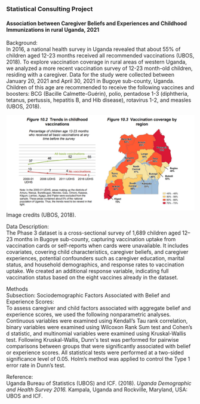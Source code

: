 ### Statistical Consulting Project

#### Association between Caregiver Beliefs and Experiences and Childhood Immunizations in rural Uganda, 2021

Background:<br>
In 2016, a national health survey in Uganda revealed that about 55% of children aged 12-23 months
received all recommended vaccinations (UBOS, 2018). To explore vaccination coverage in rural areas of western Uganda, 
we analyzed a more recent vaccination survey of 12-23 month-old children, residing with a caregiver.
Data for the study were collected between January 20, 2021 and April 30, 2021 in Bugoye sub-county, Uganda.
Children of this age are recommended to receive the following vaccines and boosters:
BCG (Bacille Calmette-Guérin), polio, pentadose 1-3 (diphtheria, tetanus, pertussis, hepatitis B, and Hib disease), rotavirus 1-2, and measles (UBOS, 2018).

![alt text](uganda_vacc.png "(UBOS 2018)")
Image credits (UBOS, 2018).


Data Description:<br>
The Phase 3 dataset is a cross-sectional survey of 1,689 children aged 12–23
months in Bugoye sub-county, capturing vaccination uptake from vaccination cards or self-reports when cards were
unavailable. It includes covariates, covering child characteristics, caregiver
beliefs, and caregiver experiences, potential confounders such as caregiver education, marital status, and household demographics, 
and response rates to vaccination uptake.  We created an additional response variable, indicating full vaccination status based on the eight vaccines
already in the dataset.

Methods<br>
Subsection: Sociodemographic Factors Associated with Belief and Experience Scores:<br>
To assess caregiver and child factors associated with aggregate belief and experience scores, we used the following nonparametric analyses.
Continuous variables were examined using Kendall’s Tau rank correlation, binary variables were examined using Wilcoxon Rank Sum test and Cohen’s d statistic, and multinomial variables were examined using Kruskal-Wallis test. Following Kruskal-Wallis, Dunn's test was performed for pairwise comparisons between groups that were significantly associated with belief or experience scores. All statistical tests were performed at a two-sided significance level of 0.05. Holm’s method was applied to control the Type 1 error rate in Dunn’s test.

Reference:<br>
Uganda Bureau of Statistics (UBOS) and ICF. (2018). *Uganda Demographic and Health Survey 2016.* Kampala, Uganda and Rockville, Maryland, USA: UBOS and ICF.


